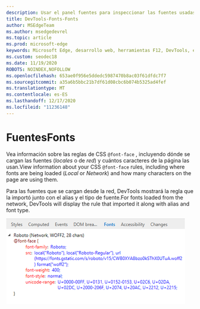 ```yaml
---
description: Usar el panel fuentes para inspeccionar las fuentes usadas en la página
title: DevTools-Fonts-Fonts
author: MSEdgeTeam
ms.author: msedgedevrel
ms.topic: article
ms.prod: microsoft-edge
keywords: Microsoft Edge, desarrollo web, herramientas F12, DevTools, elementos, fuentes, @font
ms.custom: seodec18
ms.date: 11/19/2020
ROBOTS: NOINDEX,NOFOLLOW
ms.openlocfilehash: 653ae0f956e5ddedc5987470b8ac03f61dfdc7f7
ms.sourcegitcommit: a35a6b5bbc21b7df61d08cbc6b074b5325ad4fef
ms.translationtype: MT
ms.contentlocale: es-ES
ms.lasthandoff: 12/17/2020
ms.locfileid: "11236148"
---
```

# <span data-ttu-id="88d26-104">Fuentes</span><span class="sxs-lookup"><span data-stu-id="88d26-104">Fonts</span></span>

<span data-ttu-id="88d26-105">Vea información sobre las reglas de CSS `@font-face` , incluyendo dónde se cargan las fuentes (*locales* o de *red*) y cuántos caracteres de la página las usan.</span><span class="sxs-lookup"><span data-stu-id="88d26-105">View information about your CSS `@font-face` rules, including where fonts are being loaded (*Local* or *Network*) and how many characters on the page are using them.</span></span>

<span data-ttu-id="88d26-106">Para las fuentes que se cargan desde la red, DevTools mostrará la regla que la importó junto con el alias y el tipo de fuente.</span><span class="sxs-lookup"><span data-stu-id="88d26-106">For fonts loaded from the network, DevTools will display the rule that imported it along with alias and font type.</span></span>

![Panel fuentes](../media/elements_fonts.png)
